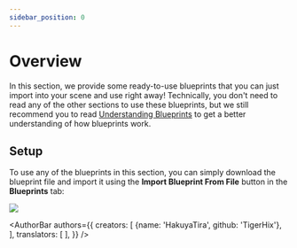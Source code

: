 ```yaml
---
sidebar_position: 0
---
```


# Overview

In this section, we provide some ready-to-use blueprints that you can just import into your scene and use right away! Technically, you don't need to read any of the other sections to use these blueprints, but we still recommend you to read [Understanding Blueprints](../understanding-blueprints) to get a better understanding of how blueprints work.

## Setup

To use any of the blueprints in this section, you can simply download the blueprint file and import it using the **Import Blueprint From File** button in the **Blueprints** tab:

![](/doc-img/en-blueprint-templates-1.png)

<AuthorBar authors={{
  creators: [
    {name: 'HakuyaTira', github: 'TigerHix'},
  ],
  translators: [
  ],
}} />
